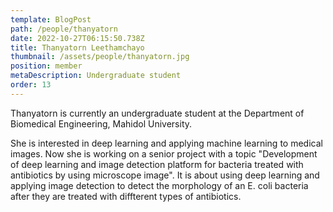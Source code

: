 ```yaml
---
template: BlogPost
path: /people/thanyatorn
date: 2022-10-27T06:15:50.738Z
title: Thanyatorn Leethamchayo
thumbnail: /assets/people/thanyatorn.jpg
position: member
metaDescription: Undergraduate student
order: 13
---
```

Thanyatorn is currently an undergraduate student at the Department of Biomedical Engineering, Mahidol University.

She is interested in deep learning and applying machine learning to medical images. Now she is working on a senior project with a topic 
"Development of deep learning and image detection platform for bacteria treated with antibiotics by using microscope image".
It is about using deep learning and applying image detection to detect the morphology of an E. coli bacteria after they are treated with diffterent types of antibiotics.


